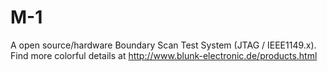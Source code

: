 # M-1
A open source/hardware Boundary Scan Test System (JTAG / IEEE1149.x).
Find more colorful details at
http://www.blunk-electronic.de/products.html
